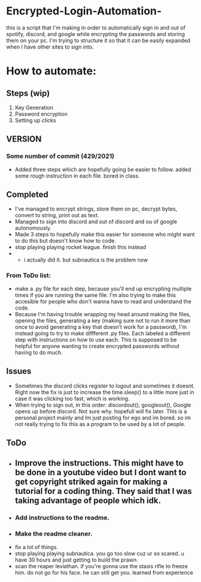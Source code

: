 # Encrypted-Login-Automation-
this is a script that I'm making in order to automatically sign in and out of spotify, discord, and google while encrypting the passwords and storing them on your pc. I'm trying to structure it so that it can be easily expanded when I have other sites to sign into.  
# How to automate:
## Steps (wip)
1) Key Generation
3) Password encryption
4) Setting up clicks
## VERSION
### Some number of commit (429/2021)
- Added three steps which are hopefully going be easier to follow. added some rough instruction in each file. bored in class.
## Completed
- I've managed to encrypt strings, store them on pc, decrypt bytes, convert to string, print out as text. 
- Managed to sign into discord and out of discord and ou of google autonomously. 
- Made 3 steps to hopefully make this easier for someone who might want to do this but doesn't know how to code.
- stop playing playing rocket league. finish this instead 
- - i actually did it. but subnautica is the problem now
### From ToDo list:
- make a .py file for each step, because you'll end up encrypting multiple times if you are running the same file. I'm also trying to make this accesible for people who don't wanna have to read and understand the code.
-  Because I'm having trouble wrapping my head around making the files, opening the files, generating a key (making sure not to run it more than once to avoid generating a key that doesn't work for a password), I'm instead going to try to make diffferent .py files. Each labeled a different step with instructions on how to use each. This is supposed to be helpful for anyone wanting to create encrypted passwords without having to do much.


## Issues
- Sometimes the discord clicks register to logout and sometimes it doesnt. Right now the fix is just to increase the time.sleep() to a little more just in case it was clicking too fast, which is working.
- When trying to sign out, in this order: discordout(); googleout(), Google opens up before discord. Not sure why. hopefull will fix later. This is a personal project mainly and Im just posting for ego and im bored. so im not really trying to fix this as a program to be used by a lot of people.
## ToDo
- ## Improve the instructions. This might have to be done in a youtube video but I dont want to get copyright striked again for making a tutorial for a coding thing. They said that I was taking advantage of people which idk. 
- ### Add instructions to the readme.
- ### Make the readme cleaner.
- fix a lot of things. 
- stop playing playing subnautica. you go too slow cuz ur so scared. u have 30 hours and just getting to build the prawn. 
- scan the reaper leviathan. if you're gonna use the stasis rifle to freeze him. do not go for his face. he can still get you. learned from experience 
